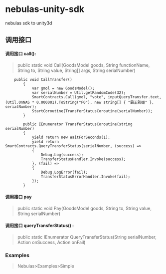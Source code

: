 # nebulas-unity-sdk
nebulas  sdk to unity3d

## 调用接口

#### 调用接口 call():
    
   
>    public static void Call(GoodsModel goods, String functionName, String to, String value, String[] args, String serialNumber)

```
    public void CallTransfer()
        {
            var gmol = new GoodsModel();
            var serialNumber = Util.getRandomCode(32);
            SmartContracts.Call(gmol, "vote", inputQueryTransfer.text, (Util.OnNAS * 0.000001).ToString("F0"), new string[] { "霸王别姬" }, serialNumber);
            StartCoroutine(TransferStatusCoroutine(serialNumber));
        }

        public IEnumerator TransferStatusCoroutine(string serialNumber)
        {
            yield return new WaitForSeconds(1);
            yield return SmartContracts.QueryTransferStatus(serialNumber, (success) =>
            {
                Debug.Log(success);
                TransferStatusHandler.Invoke(success);
            }, (fail) =>
            {
                Debug.LogError(fail);
                TransferStatusErrorHandler.Invoke(fail);
            });
        }
```

#### 调用接口 pay

>    public static void Pay(GoodsModel goods, String to, String value, String serialNumber)


#### 调用接口 queryTransferStatus() :    

>    public static IEnumerator QueryTransferStatus(String serialNumber, Action<string> onSuccess, Action<string> onFail)
  
### Examples

>    Nebulas>Examples>Simple

